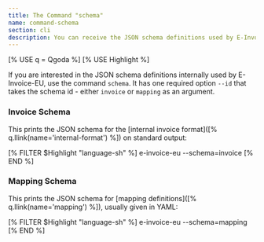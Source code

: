 ```yaml
---
title: The Command "schema"
name: command-schema
section: cli
description: You can receive the JSON schema definitions used by E-Invoice-EU with the command <code>format</code>.
---
```

<!--qgoda-no-xgettext-->
[% USE q = Qgoda %]
[% USE Highlight %]
<!--/qgoda-no-xgettext-->

If you are interested in the JSON schema definitions internally used by
E-Invoice-EU, use the command `schema`.  It has one required option `--id`
that takes the schema id - either `invoice` or `mapping` as an argument.

### Invoice Schema

This prints the JSON schema for the [internal invoice format]([% q.llink(name='internal-format') %])
on standard output:

<!--qgoda-no-xgettext-->
[% FILTER $Highlight "language-sh" %]
e-invoice-eu --schema=invoice
[% END %]
<!--/qgoda-no-xgettext-->

### Mapping Schema

This prints the JSON schema for [mapping definitions]([% q.llink(name='mapping') %]),
usually given in YAML:

<!--qgoda-no-xgettext-->
[% FILTER $Highlight "language-sh" %]
e-invoice-eu --schema=mapping
[% END %]
<!--/qgoda-no-xgettext-->
